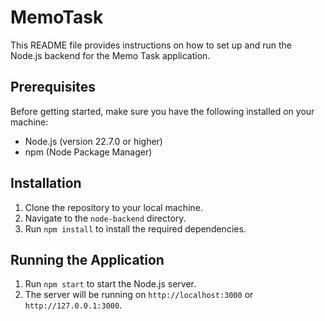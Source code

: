 # MemoTask

This README file provides instructions on how to set up and run the Node.js backend for the Memo Task application.

## Prerequisites

Before getting started, make sure you have the following installed on your machine:

- Node.js (version 22.7.0 or higher)
- npm (Node Package Manager)

## Installation

1. Clone the repository to your local machine.
2. Navigate to the `node-backend` directory.
3. Run `npm install` to install the required dependencies.

## Running the Application

1. Run `npm start` to start the Node.js server.
2. The server will be running on `http://localhost:3000` or `http://127.0.0.1:3000`.
